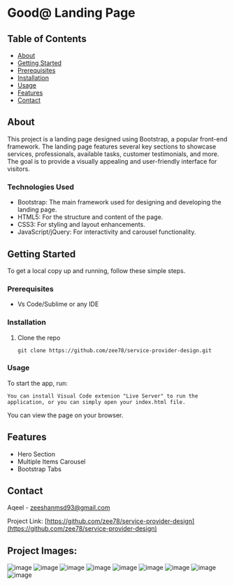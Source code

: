 # Good@ Landing Page

## Table of Contents

- [About](#about)
- [Getting Started](#getting-started)
- [Prerequisites](#prerequisites)
- [Installation](#installation)
- [Usage](#usage)
- [Features](#features)
- [Contact](#contact)

## About

This project is a landing page designed using Bootstrap, a popular front-end framework. The landing page features several key sections to showcase services, professionals, available tasks, customer testimonials, and more. The goal is to provide a visually appealing and user-friendly interface for visitors.

### Technologies Used
- Bootstrap: The main framework used for designing and developing the landing page.
- HTML5: For the structure and content of the page.
- CSS3: For styling and layout enhancements.
- JavaScript/jQuery: For interactivity and carousel functionality.
  
## Getting Started

To get a local copy up and running, follow these simple steps.

### Prerequisites

- Vs Code/Sublime or any IDE

### Installation

1. Clone the repo
   ```
   git clone https://github.com/zee78/service-provider-design.git
   ```

### Usage

To start the app, run:

```
You can install Visual Code extenion "Live Server" to run the application, or you can simply open your index.html file.
```
You can view the page on your browser.

## Features

- Hero Section
- Multiple Items Carousel
- Bootstrap Tabs

## Contact

Aqeel - zeeshanmsd93@gmail.com

Project Link: [https://github.com/zee78/service-provider-design](https://github.com/zee78/service-provider-design)


## Project Images:

![image](https://github.com/zee78/service-provider-design/assets/36064689/145aa8f5-07a1-434d-98f6-c3a06d2c4ecc)
![image](https://github.com/zee78/service-provider-design/assets/36064689/7de1ba85-07a7-4720-8ec1-5499c24dc25c)
![image](https://github.com/zee78/service-provider-design/assets/36064689/538a82c3-cdc8-4dbf-b2ee-3521dce5fa99)
![image](https://github.com/zee78/service-provider-design/assets/36064689/7d495791-5204-4907-b04b-584605bc297b)
![image](https://github.com/zee78/service-provider-design/assets/36064689/aabd8220-a302-4738-b6c6-8f7693fc2592)
![image](https://github.com/zee78/service-provider-design/assets/36064689/63e1cae2-9df9-4e61-b3e3-426604658005)
![image](https://github.com/zee78/service-provider-design/assets/36064689/ed87497b-13dc-4624-95e1-1881cc3b2e27)
![image](https://github.com/zee78/service-provider-design/assets/36064689/633435c6-1241-4823-9ecf-53ce32cad4f0)
![image](https://github.com/zee78/service-provider-design/assets/36064689/4c6e10da-2d43-412f-be05-51cdde93c768)
















